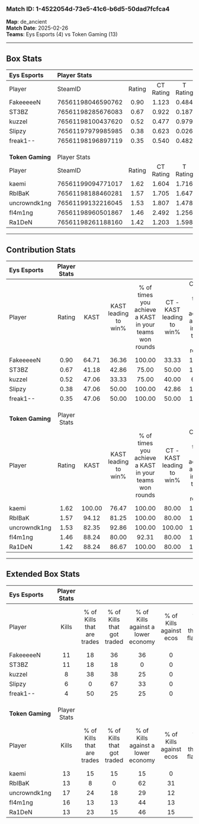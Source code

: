### Match ID: 1-4522054d-73e5-41c6-b6d5-50dad7fcfca4  
**Map**: de_ancient  
**Match Date**: 2025-02-26  
**Teams**: Eys Esports (4) vs Token Gaming (13)  

---  

## Box Stats  

| **Eys Esports**  | Player Stats      |        |           |          |        |       |       |         |        |      |     |
| :- | :- | :-: | :-: | :-: | :-: | :-: | :-: | :-: | :-: | :-: | :-: |
| Player           | SteamID           | Rating | CT Rating | T Rating |  KAST  |  ADR  | Kills | Assists | Deaths | K/D  | HS% |
| FakeeeeeN        | 76561198046590762 |  0.90  |   1.123   |  0.484   | 64.71  | 70.7  |  11   |    4    |   14   | 0.79 | 54  |
| ST3BZ            | 76561198285676083 |  0.67  |   0.922   |  0.187   | 41.18  | 68.0  |  11   |    1    |   15   | 0.73 | 27  |
| kuzzel           | 76561198100437620 |  0.52  |   0.477   |  0.979   | 47.06  | 51.9  |   8   |    2    |   15   | 0.53 | 25  |
| Slipzy           | 76561197979985985 |  0.38  |   0.623   |  0.026   | 47.06  | 39.8  |   6   |    3    |   15   | 0.40 | 33  |
| freak1--         | 76561198196897119 |  0.35  |   0.540   |  0.482   | 47.06  | 50.5  |   4   |    4    |   14   | 0.29 | 75  |
|                  |                   |        |           |          |        |       |       |         |        |      |     |
|                  |                   |        |           |          |        |       |       |         |        |      |     |
|                  |                   |        |           |          |        |       |       |         |        |      |     |
| **Token Gaming** | Player Stats      |        |           |          |        |       |       |         |        |      |     |
| Player           | SteamID           | Rating | CT Rating | T Rating |  KAST  |  ADR  | Kills | Assists | Deaths | K/D  | HS% |
| kaemi            | 76561199094771017 |  1.62  |   1.604   |  1.716   | 100.00 | 110.8 |  13   |   11    |   8    | 1.63 | 76  |
| RbIBaK           | 76561198188460281 |  1.57  |   1.705   |  1.647   | 94.12  | 102.0 |  13   |    9    |   7    | 1.86 | 30  |
| uncrowndk1ng     | 76561199132216045 |  1.53  |   1.807   |  1.478   | 82.35  | 79.5  |  17   |    0    |   8    | 2.13 | 35  |
| fI4m1ng          | 76561198960501867 |  1.46  |   2.492   |  1.256   | 88.24  | 82.7  |  16   |    4    |   11   | 1.45 | 68  |
| Ra1DeN           | 76561198261188160 |  1.42  |   1.203   |  1.598   | 88.24  | 78.3  |  13   |    3    |   7    | 1.86 | 69  |
---  

## Contribution Stats  

| **Eys Esports**  | Player Stats |        |                      |                                                        |                           |                                                             |                          |                                                            |
| :- | :-: | :-: | :-: | :-: | :-: | :-: | :-: | :-: |
| Player           |    Rating    |  KAST  | KAST leading to win% | % of times you achieve a KAST in your teams won rounds | CT - KAST leading to win% | CT - % of times you achieve a KAST in your teams won rounds | T - KAST leading to win% | T - % of times you achieve a KAST in your teams won rounds |
| FakeeeeeN        |     0.90     | 64.71  |        36.36         |                         100.00                         |           33.33           |                           100.00                            |          50.00           |                           100.00                           |
| ST3BZ            |     0.67     | 41.18  |        42.86         |                         75.00                          |           50.00           |                           100.00                            |           0.00           |                            0.00                            |
| kuzzel           |     0.52     | 47.06  |        33.33         |                         75.00                          |           40.00           |                            66.67                            |          25.00           |                           100.00                           |
| Slipzy           |     0.38     | 47.06  |        50.00         |                         100.00                         |           42.86           |                           100.00                            |          100.00          |                           100.00                           |
| freak1--         |     0.35     | 47.06  |        50.00         |                         100.00                         |           50.00           |                           100.00                            |          50.00           |                           100.00                           |
|                  |              |        |                      |                                                        |                           |                                                             |                          |                                                            |
|                  |              |        |                      |                                                        |                           |                                                             |                          |                                                            |
|                  |              |        |                      |                                                        |                           |                                                             |                          |                                                            |
| **Token Gaming** | Player Stats |        |                      |                                                        |                           |                                                             |                          |                                                            |
| Player           |    Rating    |  KAST  | KAST leading to win% | % of times you achieve a KAST in your teams won rounds | CT - KAST leading to win% | CT - % of times you achieve a KAST in your teams won rounds | T - KAST leading to win% | T - % of times you achieve a KAST in your teams won rounds |
| kaemi            |     1.62     | 100.00 |        76.47         |                         100.00                         |           80.00           |                           100.00                            |          75.00           |                           100.00                           |
| RbIBaK           |     1.57     | 94.12  |        81.25         |                         100.00                         |           80.00           |                           100.00                            |          81.82           |                           100.00                           |
| uncrowndk1ng     |     1.53     | 82.35  |        92.86         |                         100.00                         |          100.00           |                           100.00                            |          90.00           |                           100.00                           |
| fI4m1ng          |     1.46     | 88.24  |        80.00         |                         92.31                          |           80.00           |                           100.00                            |          80.00           |                           88.89                            |
| Ra1DeN           |     1.42     | 88.24  |        86.67         |                         100.00                         |           80.00           |                           100.00                            |          90.00           |                           100.00                           |
---  

## Extended Box Stats  

| **Eys Esports**  | Player Stats |                            |                            |                                    |                         |                              |                                 |        |                             |                                     |                          |                               |                            |
| :- | :-: | :-: | :-: | :-: | :-: | :-: | :-: | :-: | :-: | :-: | :-: | :-: | :-: |
| Player           |    Kills     | % of Kills that are trades | % of Kills that got traded | % of Kills against a lower economy | % of Kills against ecos | % of Kills that are flawless | % of Kills that are close duels | Deaths | % of Deaths that get traded | % of Deaths against a lower economy | % of Deaths against ecos | % of Deaths that are flawless | % of Deaths that are close |
| FakeeeeeN        |      11      |             18             |             36             |                 36                 |            0            |              64              |                0                |   14   |             14              |                 14                  |            0             |              57               |             0              |
| ST3BZ            |      11      |             18             |             18             |                 0                  |            0            |              82              |                0                |   15   |              7              |                 13                  |            0             |              67               |             7              |
| kuzzel           |      8       |             38             |             38             |                 25                 |            0            |              38              |                0                |   15   |             13              |                 13                  |            0             |              60               |             7              |
| Slipzy           |      6       |             0              |             67             |                 33                 |            0            |              17              |               17                |   15   |             13              |                 13                  |            0             |              80               |             0              |
| freak1--         |      4       |             50             |             25             |                 25                 |            0            |             100              |               25                |   14   |             14              |                  7                  |            0             |              57               |             7              |
|                  |              |                            |                            |                                    |                         |                              |                                 |        |                             |                                     |                          |                               |                            |
|                  |              |                            |                            |                                    |                         |                              |                                 |        |                             |                                     |                          |                               |                            |
|                  |              |                            |                            |                                    |                         |                              |                                 |        |                             |                                     |                          |                               |                            |
| **Token Gaming** | Player Stats |                            |                            |                                    |                         |                              |                                 |        |                             |                                     |                          |                               |                            |
| Player           |    Kills     | % of Kills that are trades | % of Kills that got traded | % of Kills against a lower economy | % of Kills against ecos | % of Kills that are flawless | % of Kills that are close duels | Deaths | % of Deaths that get traded | % of Deaths against a lower economy | % of Deaths against ecos | % of Deaths that are flawless | % of Deaths that are close |
| kaemi            |      13      |             15             |             15             |                 15                 |            0            |              54              |                0                |   8    |             38              |                 25                  |            0             |              75               |             0              |
| RbIBaK           |      13      |             8              |             0              |                 62                 |           31            |              62              |                0                |   7    |             43              |                 29                  |            0             |              29               |             14             |
| uncrowndk1ng     |      17      |             24             |             18             |                 29                 |           12            |              65              |               12                |   8    |             13              |                 13                  |            0             |              75               |             13             |
| fI4m1ng          |      16      |             13             |             13             |                 44                 |           13            |              69              |                6                |   11   |             45              |                 27                  |            9             |              64               |             0              |
| Ra1DeN           |      13      |             23             |             15             |                 46                 |           15            |              62              |                0                |   7    |             29              |                 14                  |            0             |              43               |             0              |
